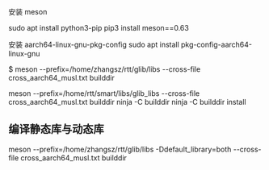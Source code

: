 安装 meson



sudo apt install python3-pip
pip3 install meson==0.63



安装 aarch64-linux-gnu-pkg-config  sudo apt install pkg-config-aarch64-linux-gnu

$ meson --prefix=/home/zhangsz/rtt/glib/libs --cross-file cross_aarch64_musl.txt builddir

meson --prefix=/home/rtt/smart/libs/glib_libs --cross-file cross_aarch64_musl.txt builddir
ninja -C builddir
ninja -C builddir install


## 编译静态库与动态库

meson --prefix=/home/zhangsz/rtt/glib/libs -Ddefault_library=both --cross-file cross_aarch64_musl.txt builddir

